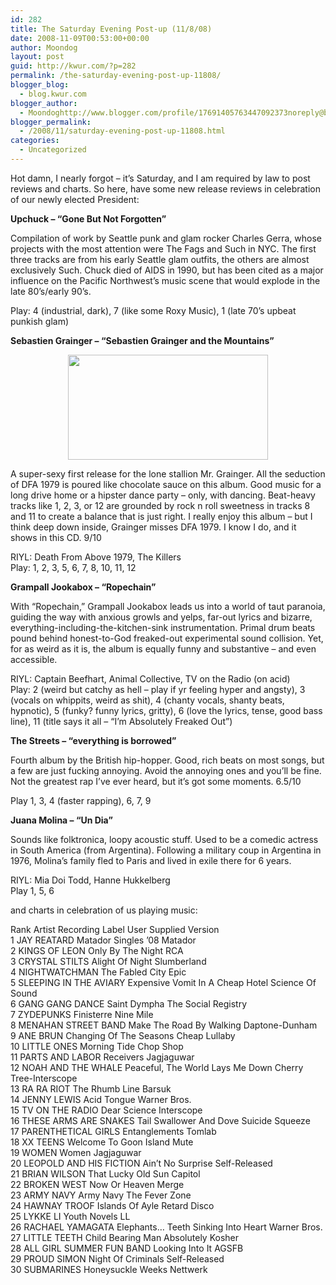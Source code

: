 ```yaml
---
id: 282
title: The Saturday Evening Post-up (11/8/08)
date: 2008-11-09T00:53:00+00:00
author: Moondog
layout: post
guid: http://kwur.com/?p=282
permalink: /the-saturday-evening-post-up-11808/
blogger_blog:
  - blog.kwur.com
blogger_author:
  - Moondoghttp://www.blogger.com/profile/17691405763447092373noreply@blogger.com
blogger_permalink:
  - /2008/11/saturday-evening-post-up-11808.html
categories:
  - Uncategorized
---
```

<div class="pf-content">
  <p>
    Hot damn, I nearly forgot &#8211; it&#8217;s Saturday, and I am required by law to post reviews and charts. So here, have some new release reviews in celebration of our newly elected President:
  </p>
  
  <p>
    <span style="font-weight:bold;">Upchuck &#8211; &#8220;Gone But Not Forgotten&#8221;</span>
  </p>
  
  <p>
    Compilation of work by Seattle punk and glam rocker Charles Gerra, whose projects with the most attention were The Fags and Such in NYC. The first three tracks are from his early Seattle glam outfits, the others are almost exclusively Such. Chuck died of AIDS in 1990, but has been cited as a major influence on the Pacific Northwest&#8217;s music scene that would explode in the late 80&#8217;s/early 90&#8217;s.
  </p>
  
  <p>
    Play: 4 (industrial, dark), 7 (like some Roxy Music), 1 (late 70&#8217;s upbeat punkish glam)
  </p>
  
  <p>
    <span style="font-weight:bold;">Sebastien Grainger &#8211; &#8220;Sebastien Grainger and the Mountains&#8221;</span>
  </p>
  
  <p>
    <a onblur="try {parent.deselectBloggerImageGracefully();} catch(e) {}" href="http://www.kwur.com/blog/uploaded_images/and_themountains-721231.jpg"><img style="display:block; margin:0px auto 10px; text-align:center;cursor:pointer; cursor:hand;width: 320px; height: 168px;" src="http://www.kwur.com/blog/uploaded_images/and_themountains-721226.jpg" border="0" alt="" /></a>
  </p>
  
  <p>
    A super-sexy first release for the lone stallion Mr. Grainger. All the seduction of DFA 1979 is poured like chocolate sauce on this album. Good music for a long drive home or a hipster dance party &#8211; only, with dancing. Beat-heavy tracks like 1, 2, 3, or 12 are grounded by rock n roll sweetness in tracks 8 and 11 to create a balance that is just right. I really enjoy this album &#8211; but I think deep down inside, Grainger misses DFA 1979. I know I do, and it shows in this CD. 9/10
  </p>
  
  <p>
    RIYL: Death From Above 1979, The Killers<br />Play: 1, 2, 3, 5, 6, 7, 8, 10, 11, 12
  </p>
  
  <p>
    <span style="font-weight:bold;">Grampall Jookabox &#8211; &#8220;Ropechain&#8221;</span>
  </p>
  
  <p>
    With &#8220;Ropechain,&#8221; Grampall Jookabox leads us into a world of taut paranoia, guiding the way with anxious growls and yelps, far-out lyrics and bizarre, everything-including-the-kitchen-sink instrumentation. Primal drum beats pound behind honest-to-God freaked-out experimental sound collision. Yet, for as weird as it is, the album is equally funny and substantive &#8211; and even accessible.
  </p>
  
  <p>
    RIYL: Captain Beefhart, Animal Collective, TV on the Radio (on acid)<br />Play: 2 (weird but catchy as hell &#8211; play if yr feeling hyper and angsty), 3 (vocals on whippits, weird as shit), 4 (chanty vocals, shanty beats, hypnotic), 5 (funky? funny lyrics, gritty), 6 (love the lyrics, tense, good bass line), 11 (title says it all &#8211; &#8220;I&#8217;m Absolutely Freaked Out&#8221;)
  </p>
  
  <p>
    <span style="font-weight:bold;">The Streets &#8211; &#8220;everything is borrowed&#8221;</span>
  </p>
  
  <p>
    Fourth album by the British hip-hopper. Good, rich beats on most songs, but a few are just fucking annoying. Avoid the annoying ones and you&#8217;ll be fine. Not the greatest rap I&#8217;ve ever heard, but it&#8217;s got some moments. 6.5/10
  </p>
  
  <p>
    Play 1, 3, 4 (faster rapping), 6, 7, 9
  </p>
  
  <p>
    <span style="font-weight:bold;">Juana Molina &#8211; &#8220;Un Dia&#8221;</span>
  </p>
  
  <p>
    Sounds like folktronica, loopy acoustic stuff. Used to be a comedic actress in South America (from Argentina). Following a military coup in Argentina in 1976, Molina&#8217;s family fled to Paris and lived in exile there for 6 years.
  </p>
  
  <p>
    RIYL: Mia Doi Todd, Hanne Hukkelberg<br />Play 1, 5, 6
  </p>
  
  <p>
    and charts in celebration of us playing music:
  </p>
  
  <p>
    Rank Artist Recording Label User Supplied Version<br />1 JAY REATARD Matador Singles &#8217;08 Matador <br />2 KINGS OF LEON Only By The Night RCA <br />3 CRYSTAL STILTS Alight Of Night Slumberland <br />4 NIGHTWATCHMAN The Fabled City Epic <br />5 SLEEPING IN THE AVIARY Expensive Vomit In A Cheap Hotel Science Of Sound <br />6 GANG GANG DANCE Saint Dympha The Social Registry <br />7 ZYDEPUNKS Finisterre Nine Mile <br />8 MENAHAN STREET BAND Make The Road By Walking Daptone-Dunham <br />9 ANE BRUN Changing Of The Seasons Cheap Lullaby <br />10 LITTLE ONES Morning Tide Chop Shop <br />11 PARTS AND LABOR Receivers Jagjaguwar <br />12 NOAH AND THE WHALE Peaceful, The World Lays Me Down Cherry Tree-Interscope <br />13 RA RA RIOT The Rhumb Line Barsuk <br />14 JENNY LEWIS Acid Tongue Warner Bros. <br />15 TV ON THE RADIO Dear Science Interscope <br />16 THESE ARMS ARE SNAKES Tail Swallower And Dove Suicide Squeeze <br />17 PARENTHETICAL GIRLS Entanglements Tomlab <br />18 XX TEENS Welcome To Goon Island Mute <br />19 WOMEN Women Jagjaguwar <br />20 LEOPOLD AND HIS FICTION Ain&#8217;t No Surprise Self-Released <br />21 BRIAN WILSON That Lucky Old Sun Capitol <br />22 BROKEN WEST Now Or Heaven Merge <br />23 ARMY NAVY Army Navy The Fever Zone <br />24 HAWNAY TROOF Islands Of Ayle Retard Disco <br />25 LYKKE LI Youth Novels LL <br />26 RACHAEL YAMAGATA Elephants&#8230; Teeth Sinking Into Heart Warner Bros. <br />27 LITTLE TEETH Child Bearing Man Absolutely Kosher <br />28 ALL GIRL SUMMER FUN BAND Looking Into It AGSFB <br />29 PROUD SIMON Night Of Criminals Self-Released <br />30 SUBMARINES Honeysuckle Weeks Nettwerk
  </p>
</div>